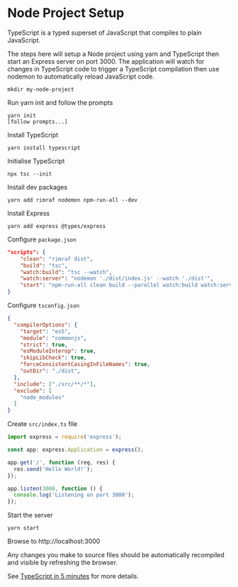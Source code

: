 # Node Project Setup

TypeScript is a typed superset of JavaScript that compiles to plain JavaScript.

The steps here will setup a Node project using yarn and TypeScript then start an Express server on port 3000. The application will watch for changes in TypeScript code to trigger a TypeScript compilation then use nodemon to automatically reload JavaScript code.

```
mkdir my-node-project
```

Run yarn init and follow the prompts
```
yarn init
[follow prompts...]
```

Install TypeScript
```
yarn install typescript
```

Initialise TypeScript
```
npx tsc --init
```

Install dev packages
```
yarn add rimraf nodemon npm-run-all --dev
```

Install Express
```
yarn add express @types/express
```

Configure `package.json`
```json
"scripts": {
    "clean": "rimraf dist",
    "build": "tsc",
    "watch:build": "tsc --watch",
    "watch:server": "nodemon './dist/index.js' --watch './dist'",
    "start": "npm-run-all clean build --parallel watch:build watch:server --print-label",
}
```

Configure `tsconfig.json`
```json
{
  "compilerOptions": {
    "target": "es5",       
    "module": "commonjs",  
    "strict": true,
    "esModuleInterop": true, 
    "skipLibCheck": true,                     
    "forceConsistentCasingInFileNames": true,
    "outDir": "./dist",    
  },
  "include": ["./src/**/*"],
  "exclude": [
    "node_modules"
  ]
}
```

Create `src/index.ts` file
```javascript
import express = require('express');

const app: express.Application = express();

app.get('/', function (req, res) {
  res.send('Hello World!');
});

app.listen(3000, function () {
  console.log('Listening on port 3000');
});
```

Start the server
```
yarn start
```

Browse to http://localhost:3000

Any changes you make to source files should be automatically recompiled and visible by refreshing the browser.

See [TypeScript in 5 minutes](https://www.typescriptlang.org/docs/handbook/typescript-in-5-minutes.html) for more details.
